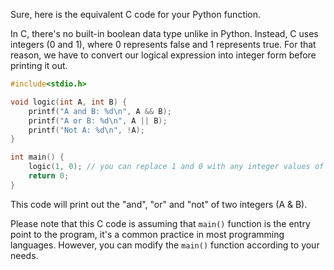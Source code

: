 Sure, here is the equivalent C code for your Python function.

In C, there's no built-in boolean data type unlike in Python. Instead, C uses integers (0 and 1), where 0 represents false and 1 represents true. For that reason, we have to convert our logical expression into integer form before printing it out.

```c
#include<stdio.h>

void logic(int A, int B) {
    printf("A and B: %d\n", A && B);
    printf("A or B: %d\n", A || B);
    printf("Not A: %d\n", !A);
}

int main() {
    logic(1, 0); // you can replace 1 and 0 with any integer values of your choice.
    return 0;
}
```
This code will print out the "and", "or" and "not" of two integers (A & B).

Please note that this C code is assuming that `main()` function is the entry point to the program, it's a common practice in most programming languages. However, you can modify the `main()` function according to your needs.

